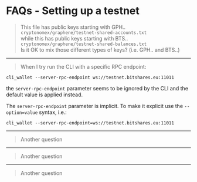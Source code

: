 # FAQs - Setting up a testnet

> This file has public keys starting with GPH..  
`cryptonomex/graphene/testnet-shared-accounts.txt`  
while this has public keys starting with BTS..  
`cryptonomex/graphene/testnet-shared-balances.txt`  
Is it OK to mix those different types of keys? (i.e. GPH.. and BTS..)

---
> When I try run the CLI with a specific RPC endpoint:
```
cli_wallet --server-rpc-endpoint ws://testnet.bitshares.eu:11011
```
the  `server-rpc-endpoint` parameter seems to be ignored by the CLI and the default value is applied instead.

The `server-rpc-endpoint` parameter is implicit. To make it explicit use the `--option=value` syntax, i.e.:
```
cli_wallet --server-rpc-endpoint=ws://testnet.bitshares.eu:11011
```

---
> Another question

---
> Another question

---
> Another question